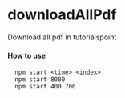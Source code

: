 # downloadAllPdf
Download all pdf in tutorialspoint

<h4>How to use</h4>

```shell
  npm start <time> <index>
  npm start 8000
  npm start 400 700
```
